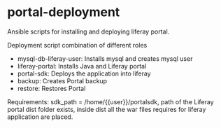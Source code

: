 # portal-deployment
Ansible scripts for installing and deploying liferay portal.

Deployment script combination of different roles
- mysql-db-liferay-user: Installs mysql and creates mysql user
- liferay-portal: Installs Java and Liferay portal   
- portal-sdk: Deploys the application into liferay  
- backup: Creates Portal backup 
- restore: Restores Portal



Requirements:
sdk_path = /home/{{user}}/portalsdk, path of the Liferay portal dist folder exists, inside dist all the war files requires for liferay application are placed.






